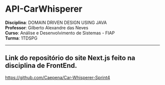# API-CarWhisperer

**Disciplina**: DOMAIN DRIVEN DESIGN USING JAVA  
**Professor**: Gilberto Alexandre das Neves  
**Curso**: Análise e Desenvolvimento de Sistemas - FIAP  
**Turma**: 1TDSPG

---

## Link do repositório do site Next.js feito na disciplina de FrontEnd.
  https://github.com/Caepena/Car-Whisperer-Sprint4

